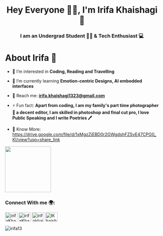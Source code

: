 <h1 align="center"> Hey Everyone 👋🏻, I'm Irifa Khaishagi 🦋</h1>
<h3 align="center">I am an Undergrad Student 👩‍🎓 & Tech Enthusiast  💻</h3>

# About Irifa 🌷

- 👀 I’m interested in **Coding, Reading and Travelling**

- 🌱 I’m currently learning **Emotion-centric Designs, AI embedded interfaces**
  
- 📧 Reach me: **irifa.khaishagi1323@gmail.com**
  
- ⚡ Fun fact: **Apart from coding, I am my family's part time photographer 📸 a decent editor, I am skilled in photoshop and final cut pro, I love Public Speaking and I write Poetries 🖊️**

- 🫧 Know More: https://drive.google.com/file/d/1xMgzZiEBD0r2GWgdshFZSvE47CPG0_KI/view?usp=share_link


<a href="https://github.com/sponsors/M0nica"><img align="centre" width="150" height="150" src="https://github.com/M0nica/M0nica/blob/main/octomonica/m0nica-octocat-rotating.gif?raw=true"></a>

<h3 align="left">Connect With me  🌍: </h3>
<p align="left">
<a href="https://linkedin.com/in/irifaKhaishagi" target="blank"><img align="center" src="https://raw.githubusercontent.com/rahuldkjain/github-profile-readme-generator/master/src/images/icons/Social/linked-in-alt.svg" alt="irifaKhaishagi" height="30" width="40" /></a>
<a href="https://www.leetcode.com/irifaKhaishagi" target="blank"><img align="center" src="https://raw.githubusercontent.com/rahuldkjain/github-profile-readme-generator/master/src/images/icons/Social/leet-code.svg" alt="irifaKhaishagi" height="30" width="40" /></a>
<a href="https://discord.gg/irifakhaishagi" target="blank"><img align="center" src="https://raw.githubusercontent.com/rahuldkjain/github-profile-readme-generator/master/src/images/icons/Social/discord.svg" alt="irifakhaishagi" height="30" width="40" /></a>
<a href="https://twitter.com/IKhaishagi" target="blank"><img align="center" src="https://raw.githubusercontent.com/rahuldkjain/github-profile-readme-generator/master/src/images/icons/Social/twitter.svg" alt="IKhaishagi" height="30" width="40" /></a>
</p>

<p><img align="center" src="https://github-readme-streak-stats.herokuapp.com/?user=irifa13&" alt="irifa13"/>
</p>





